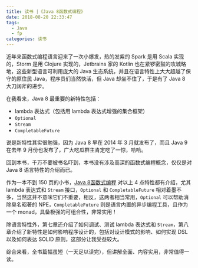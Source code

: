 ```yaml
---
title: 读书 |《Java 8函数式编程》
date: 2018-08-20 22:33:47
tags:
  - Java
  - fp
categories: 读书
---
```


近年来函数式编程语言迎来了一次小爆发，热的发紫的 Spark 是用 Scala 实现的，Storm 是用 Clojure 实现的，Jetbrains 家的 Kotlin 也在紧锣密鼓的攻城略地，这些新型语言可利用庞大的 Java 生态系统，并且在语言特性上大大超越了保守的原住民 Java，程序员们当然快活，但 Java 却坐不住了，于是有了 Java 8 大刀阔斧的进步。

在我看来，Java 8 最重要的新特性包括：

* lambda 表达式（包括用 lambda 表达式增强的集合框架）
* `Optional`
* `Stream`
* `CompletableFuture`

说是新特性其实很勉强，因为 Java 8 早在 2014 年 3 月就发布了，而且 Java 9 在去年 9 月份也发布了，广大吃瓜群主肯定吃了一惊，哈哈。

<!-- more -->

回到本书，千万不要被书名吓到，本书没有涉及高深的函数式编程概念，仅仅是对 Java 8 语言特性的介绍而已。

作为一本不到 150 页的小书，[Java 8函数式编程](https://book.douban.com/subject/26346017/) 对以上 4 点特性都有介绍，尤其 lambda 表达式和 `Stream` 接口，`Optional` 和 `CompletableFuture` 相对着墨不多，当然这并不意味它们不重要，相反，这两者相当常用，`Optional` 可以帮助消除臭名昭著的 NPE，`CompletableFuture` 则是语言内置的异步编程工具，且作为一个 monad，具备极强的可组合性，非常实用！

除语言特性外，第七章还介绍了如何调试、测试 lambda 表达式和 `Stream`，第八章介绍了新特性是如何影响程序设计的，包括对设计模式的影响、如何实现 DSL 以及如何表达 SOLID 原则，这部分让我受益较大。

综合来看，全书篇幅虽短（一天足以读完），但讲解全面、内容实用，非常值得一读。
